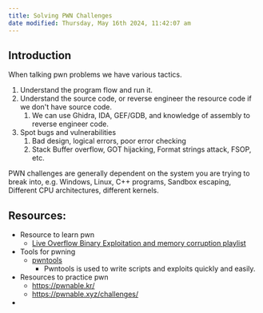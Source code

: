 ```yaml
---
title: Solving PWN Challenges
date modified: Thursday, May 16th 2024, 11:42:07 am
---
```


## Introduction

When talking pwn problems we have various tactics.

1. Understand the program flow and run it.
2. Understand the source code, or reverse engineer the resource code if we don't have source code.
	1. We can use Ghidra, IDA, GEF/GDB, and knowledge of assembly to reverse engineer code.
3. Spot bugs and vulnerabilities
	1. Bad design, logical errors, poor error checking
	1. Stack Buffer overflow, GOT hijacking, Format strings attack, FSOP, etc.

PWN challenges are generally dependent on the system you are trying to break into, e.g. Windows, Linux, C++ programs, Sandbox escaping, Different CPU architectures, different kernels.

## Resources:

- Resource to learn pwn
	- [Live Overflow Binary Exploitation and memory corruption playlist](https://www.youtube.com/playlist?list=PLhixgUqwRTjxglIswKp9mpkfPNfHkzyeN)
- Tools for pwning
	- [pwntools](https://github.com/Gallopsled/pwntools#readme)
		- Pwntools is used to write scripts and exploits quickly and easily.
- Resources to practice pwn
	- https://pwnable.kr/
	- https://pwnable.xyz/challenges/
- 